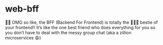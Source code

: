 # web-bff
💖✨ OMG so like, the BFF (Backend For Frontend) is totally the 💅👯‍♀️ bestie of your frontend!! It’s like the one best friend who does everything for you so you don’t have to deal with the messy group chat (aka a zillion microservices 😩)

